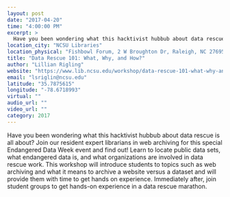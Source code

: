 ```yaml
---
layout: post
date: "2017-04-20"
time: "4:00:00 PM"
excerpt: >
  Have you been wondering what this hacktivist hubbub about data rescue is all about? Join our resident expert librarians in web archiving for...
location_city: "NCSU Libraries"
location_physical: "Fishbowl Forum, 2 W Broughton Dr, Raleigh, NC 27695"
title: "Data Rescue 101: What, Why, and How?"
author: "Lillian Rigling"
website: "https://www.lib.ncsu.edu/workshop/data-rescue-101-what-why-and-how"
email: "lsriglin@ncsu.edu"
latitude: "35.7875615"
longitude: "-78.6718993"
virtual: ""
audio_url: ""
video_url: ""
category: 2017
---
```


Have you been wondering what this hacktivist hubbub about data rescue is all about? Join our resident expert librarians in web archiving for this special Endangered Data Week event and find out! Learn to locate public data sets, what endangered data is, and what organizations are involved in data rescue work. This workshop will introduce students to topics such as web archiving and what it means to archive a website versus a dataset and will provide them with time to get hands on experience. Immediately after, join student groups to get hands-on experience in a data rescue marathon. 
